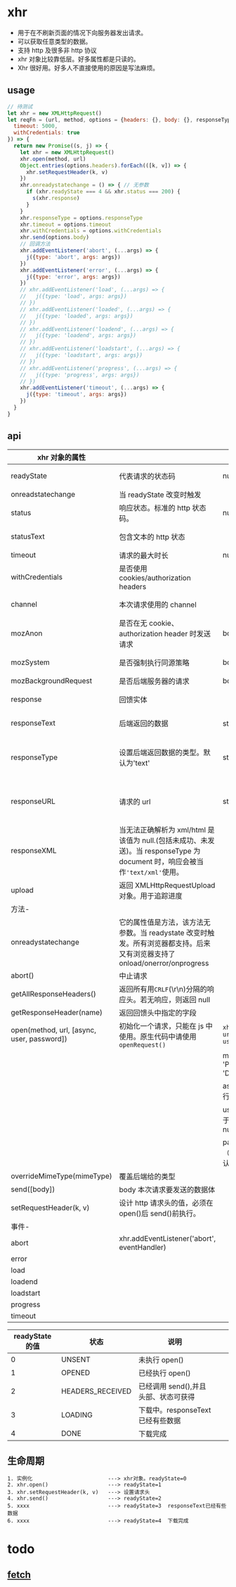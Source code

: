 # xhr

- 用于在不刷新页面的情况下向服务器发出请求。
- 可以获取任意类型的数据。
- 支持 http 及很多非 http 协议
- xhr 对象比较靠低层。好多属性都是只读的。
- Xhr 很好用。好多人不直接使用的原因是写法麻烦。

## usage

```js
// 待测试
let xhr = new XMLHttpRequest()
let reqFn = (url, method, options = {headers: {}, body: {}, responseType = 'text',
  timeout: 5000,
  withCredentials: true
}) => {
  return new Promise((s, j) => {
    let xhr = new XMLHttpRequest()
    xhr.open(method, url)
    Object.entries(options.headers).forEach(([k, v]) => {
      xhr.setRequestHeader(k, v)
    })
    xhr.onreadystatechange = () => { // 无参数
      if (xhr.readyState === 4 && xhr.status === 200) {
        s(xhr.response)
      }
    }
    xhr.responseType = options.responseType
    xhr.timeout = options.timeout
    xhr.withCredentials = options.withCredentials
    xhr.send(options.body)
    // 回调方法
    xhr.addEventListener('abort', (...args) => {
      j({type: 'abort', args: args})
    })
    xhr.addEventListener('error', (...args) => {
      j({type: 'error', args: args})
    })
    // xhr.addEventListener('load', (...args) => {
    //   j({type: 'load', args: args})
    // })
    // xhr.addEventListener('loaded', (...args) => {
    //   j({type: 'loaded', args: args})
    // })
    // xhr.addEventListener('loadend', (...args) => {
    //   j({type: 'loadend', args: args})
    // })
    // xhr.addEventListener('loadstart', (...args) => {
    //   j({type: 'loadstart', args: args})
    // })
    // xhr.addEventListener('progress', (...args) => {
    //   j({type: 'progress', args: args})
    // })
    xhr.addEventListener('timeout', (...args) => {
      j({type: 'timeout', args: args})
    })
  }
}
```

## api

| xhr 对象的属性                             |                                                                                                                              |                                                  |                                                                      |      |
| ------------------------------------------ | ---------------------------------------------------------------------------------------------------------------------------- | ------------------------------------------------ | -------------------------------------------------------------------- | ---- |
| readyState                                 | 代表请求的状态码                                                                                                             | number                                           |                                                                      | 只读 |
| onreadstatechange                          | 当 readyState 改变时触发                                                                                                     |                                                  |                                                                      |      |
| status                                     | 响应状态。标准的 http 状态码。                                                                                               | number                                           |                                                                      | 只读 |
| statusText                                 | 包含文本的 http 状态                                                                                                         |                                                  |                                                                      | 只读 |
| timeout                                    | 请求的最大时长                                                                                                               | number                                           |                                                                      |      |
| withCredentials                            | 是否使用 cookies/authorization headers                                                                                       |                                                  |                                                                      |      |
| channel                                    | 本次请求使用的 channel                                                                                                       |                                                  |                                                                      | 只读 |
| mozAnon                                    | 是否在无 cookie、authorization header 时发送请求                                                                             | boolean                                          |                                                                      | 只读 |
| mozSystem                                  | 是否强制执行同源策略                                                                                                         | boolean                                          |                                                                      | 只读 |
| mozBackgroundRequest                       | 是否后端服务器的请求                                                                                                         | boolean                                          |                                                                      |      |
| response                                   | 回馈实体                                                                                                                     |                                                  |                                                                      | 只读 |
| responseText                               | 后端返回的数据                                                                                                               | string 类型                                      | 当请求失败时为''                                                     | 只读 |
| responseType                               | 设置后端返回数据的类型。默认为'text'                                                                                         | string                                           | `'', 'text', 'arraybuffer', 'blob', 'document', 'json', 'ms-stream'` |      |
| responseURL                                | 请求的 url                                                                                                                   | string                                           | 若经过重定向，则其值是最终的 url。无 fragement                       | 只读 |
| responseXML                                | 当无法正确解析为 xml/html 是该值为 null.(包括未成功、未发送)。当 responseType 为 document 时，响应会被当作`'text/xml'`使用。 |                                                  |                                                                      | 只读 |
| upload                                     | 返回 XMLHttpRequestUpload 对象。用于追踪进度                                                                                 |                                                  |                                                                      | 只读 |
| 方法-                                      |                                                                                                                              |                                                  |                                                                      |      |
| onreadystatechange                         | 它的属性值是方法，该方法无参数。当 readystate 改变时触发。所有浏览器都支持。后来又有浏览器支持了 onload/onerror/onprogress   |                                                  |                                                                      |      |
| abort()                                    | 中止请求                                                                                                                     |                                                  |                                                                      |      |
| getAllResponseHeaders()                    | 返回所有用`CRLF`(\r\n)分隔的响应头。若无响应，则返回 null                                                                    |                                                  |                                                                      |      |
| getResponseHeader(name)                    | 返回回馈头中指定的字段                                                                                                       |                                                  |                                                                      |      |
| open(method, url, [async, user, password]) | 初始化一个请求，只能在 js 中使用。原生代码中请使用`openRequest()`                                                            | `xhr.open(method, url, [async, user, password])` |                                                                      |      |
|                                            |                                                                                                                              | method: 'GET' / 'POST' / 'PUT' / 'DELETE' ....   |                                                                      |      |
|                                            |                                                                                                                              | async 是否异步执行。默认为 true.                 |                                                                      |      |
|                                            |                                                                                                                              | user 用户名（用于认证）。默认为 null             |                                                                      |      |
|                                            |                                                                                                                              | password 密码（用于认证）。默认为 null           |                                                                      |      |
| overrideMimeType(mimeType)                 | 覆盖后端给的类型                                                                                                             |                                                  |                                                                      |      |
| send([body])                               | body 本次请求要发送的数据体                                                                                                  |                                                  |                                                                      |      |
| setRequestHeader(k, v)                     | 设计 http 请求头的值，必须在 open()后 send()前执行。                                                                         |                                                  |                                                                      |      |
| 事件-                                      |                                                                                                                              |                                                  |                                                                      |      |
| abort                                      | xhr.addEventListener('abort', eventHandler)                                                                                  |                                                  |                                                                      |      |
| error                                      |                                                                                                                              |                                                  |                                                                      |      |
| load                                       |                                                                                                                              |                                                  |                                                                      |      |
| loadend                                    |                                                                                                                              |                                                  |                                                                      |      |
| loadstart                                  |                                                                                                                              |                                                  |                                                                      |      |
| progress                                   |                                                                                                                              |                                                  |                                                                      |      |
| timeout                                    |                                                                                                                              |                                                  |                                                                      |      |

| readyState 的值 | 状态             | 说明                                 |     |     |
| --------------- | ---------------- | ------------------------------------ | --- | --- |
| 0               | UNSENT           | 未执行 open()                        |     |     |
| 1               | OPENED           | 已经执行 open()                      |     |     |
| 2               | HEADERS_RECEIVED | 已经调用 send(),并且头部、状态可获得 |     |     |
| 3               | LOADING          | 下载中。responseText 已经有些数据    |     |     |
| 4               | DONE             | 下载完成                             |     |     |

## 生命周期

```
1. 实例化                        ---> xhr对象。readyState=0
2. xhr.open()                   ---> readyState=1
3. xhr.setRequestHeader(k, v)   ---> 设置请求头
4. xhr.send()                   ---> readyState=2
5. xxxx                         ---> readyState=3  responseText已经有些数据
6. xxxx                         ---> readyState=4  下载完成
```

# todo

## [fetch](/language/javascript/fetch.html)
